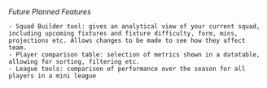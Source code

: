 *Future Planned Features*

    - Squad Builder tool: gives an analytical view of your current squad, including upcoming fixtures and fixture difficulty, form, mins, projections etc. Allows changes to be made to see how they affect team.
    - Player comparison table: selection of metrics shown in a datatable, allowing for sorting, filtering etc.
    - League tools: comparison of performance over the season for all players in a mini league